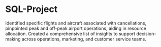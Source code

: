 # SQL-Project
Identified specific flights and aircraft associated with cancellations, pinpointed peak and off-peak airport operations, aiding in resource allocation. Created a comprehensive list of insights to support decision-making across operations, marketing, and customer service teams.
